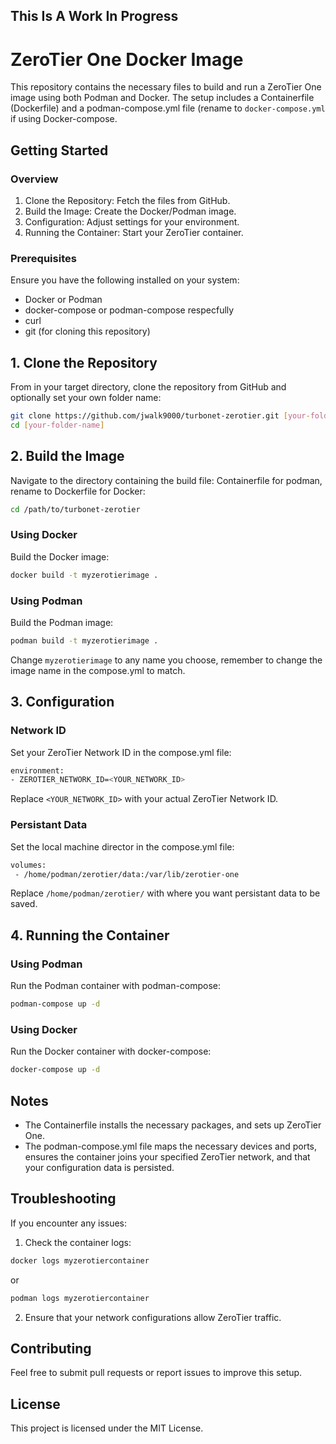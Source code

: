 ## This Is A Work In Progress

# ZeroTier One Docker Image 
 
 This repository contains the necessary files to build and run a ZeroTier One image using both Podman and Docker. The setup includes a Containerfile (Dockerfile) and a podman-compose.yml file (rename to ```docker-compose.yml``` if using Docker-compose. 
 
 ## Getting Started  
 
 ### Overview 
 
 1. Clone the Repository: Fetch the files from GitHub. 
 2. Build the Image: Create the Docker/Podman image. 
 3. Configuration: Adjust settings for your environment. 
 4. Running the Container: Start your ZeroTier container. 
 
 ### Prerequisites 
 
 Ensure you have the following installed on your system: 
 - Docker or Podman
 - docker-compose or podman-compose respecfully
 - curl 
 - git (for cloning this repository) 
 
 ## 1. Clone the Repository 
 
 From in your target directory, clone the repository from GitHub and optionally set your own folder name: 
 ```sh 
 git clone https://github.com/jwalk9000/turbonet-zerotier.git [your-folder-name] 
 cd [your-folder-name] 
 ```
 
 ## 2. Build the Image 
 
 Navigate to the directory containing the build file: Containerfile for podman, rename to Dockerfile for Docker: 
 ```sh 
 cd /path/to/turbonet-zerotier 
 ```
 
 ### Using Docker 
 
 Build the Docker image: 
 ```sh 
 docker build -t myzerotierimage . 
 ```
 
 ### Using Podman 
 
 Build the Podman image: 
 ```sh 
 podman build -t myzerotierimage . 
 ```

 Change ```myzerotierimage``` to any name you choose, remember to change the image name in the compose.yml to match.
 
 ## 3. Configuration 

 ### Network ID
 Set your ZeroTier Network ID in the compose.yml file: 
 ```sh
 environment: 
 - ZEROTIER_NETWORK_ID=<YOUR_NETWORK_ID> 
 ```
Replace ```<YOUR_NETWORK_ID>``` with your actual ZeroTier Network ID. 

### Persistant Data
Set the local machine director in the compose.yml file:
```sh
volumes:
 - /home/podman/zerotier/data:/var/lib/zerotier-one
```
Replace ```/home/podman/zerotier/``` with where you want persistant data to be saved.

 
 ## 4. Running the Container 
 
 
 ### Using Podman 
 
 Run the Podman container with podman-compose: 
 ```sh 
 podman-compose up -d 
 ```

### Using Docker 
 
 Run the Docker container with docker-compose: 
 ```sh 
 docker-compose up -d 
 ```
 
 
 ## Notes 
 
 - The Containerfile installs the necessary packages, and sets up ZeroTier One. 
 - The podman-compose.yml file maps the necessary devices and ports, ensures the container joins your specified ZeroTier network, and that your configuration data is persisted. 
 
 ## Troubleshooting 
 
 If you encounter any issues: 
 
 1. Check the container logs: 
 ```sh 
 docker logs myzerotiercontainer 
 ```
 or 
 ```sh 
 podman logs myzerotiercontainer 
 ```
 
 2. Ensure that your network configurations allow ZeroTier traffic. 
 
 ## Contributing 
 
 Feel free to submit pull requests or report issues to improve this setup. 
 
 ## License 
 
 This project is licensed under the MIT License.
